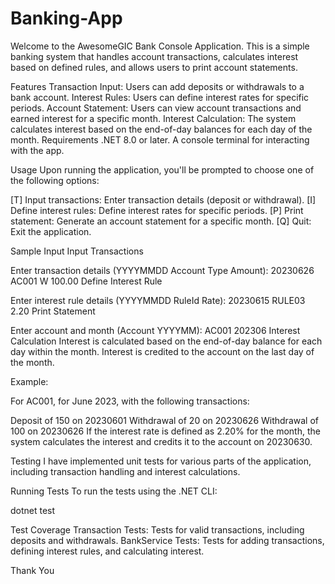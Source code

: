 # Banking-App

Welcome to the AwesomeGIC Bank Console Application. This is a simple banking system that handles account transactions, calculates interest based on defined rules, and allows users to print account statements.

Features
Transaction Input: Users can add deposits or withdrawals to a bank account.
Interest Rules: Users can define interest rates for specific periods.
Account Statement: Users can view account transactions and earned interest for a specific month.
Interest Calculation: The system calculates interest based on the end-of-day balances for each day of the month.
Requirements
.NET 8.0 or later.
A console terminal for interacting with the app.

Usage
Upon running the application, you'll be prompted to choose one of the following options:

[T] Input transactions: Enter transaction details (deposit or withdrawal).
[I] Define interest rules: Define interest rates for specific periods.
[P] Print statement: Generate an account statement for a specific month.
[Q] Quit: Exit the application.

Sample Input
Input Transactions

Enter transaction details (YYYYMMDD Account Type Amount): 
20230626 AC001 W 100.00
Define Interest Rule

Enter interest rule details (YYYYMMDD RuleId Rate): 
20230615 RULE03 2.20
Print Statement

Enter account and month (Account YYYYMM): 
AC001 202306
Interest Calculation
Interest is calculated based on the end-of-day balance for each day within the month. Interest is credited to the account on the last day of the month.

Example:

For AC001, for June 2023, with the following transactions:

Deposit of 150 on 20230601
Withdrawal of 20 on 20230626
Withdrawal of 100 on 20230626
If the interest rate is defined as 2.20% for the month, the system calculates the interest and credits it to the account on 20230630.



Testing
I have implemented unit tests for various parts of the application, including transaction handling and interest calculations.

Running Tests
To run the tests using the .NET CLI:

dotnet test

Test Coverage
Transaction Tests: Tests for valid transactions, including deposits and withdrawals.
BankService Tests: Tests for adding transactions, defining interest rules, and calculating interest.

Thank You

